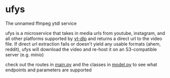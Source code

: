 # ufys

The unnamed ffmpeg ytdl service

ufys is a microservice that takes in media urls from youtube, instagram, and all other platforms supported
by [yt-dlp](https://github.com/yt-dlp/yt-dlp) and returns a direct url to the video file.
If direct url extraction fails or doesn't yield any usable formats (ahem, reddit), ufys will download the video and
re-host it on an S3-compatible server (e.g.
minio)

check out the routes in [main.py](main.py) and the classes in [model.py](model.py) to see what endpoints and parameters
are supported
